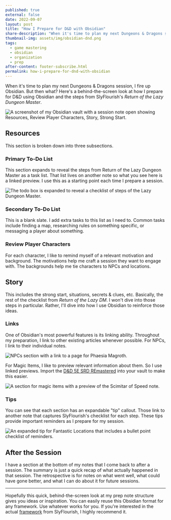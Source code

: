 ```yaml
---
published: true
external: false
date: 2022-09-07
layout: post
title: "How I Prepare for D&D with Obsidian"
share-description: "When it's time to plan my next Dungeons & Dragons session, I fire up Obsidian. But then what? Here's a behind-the-screen look at how I prepare D&D using Obsidian and the steps from SlyFlourish's Return of the Lazy Dungeon Master."
thumbnail-img: assets/img/obsidian-dnd.png
tags:
  - game mastering
  - obsidian
  - organization
  - prep
after-content: footer-subscribe.html
permalink: how-i-prepare-for-dnd-with-obsidian
---
```


When it's time to plan my next Dungeons & Dragons session, I fire up Obsidian. But then what? Here's a behind-the-screen look at how I prepare for D&D using Obsidian and the steps from SlyFlourish's *Return of the Lazy Dungeon Master*.

![A screenshot of my Obsidian vault with a session note open showing Resources, Review Player Characters, Story, Strong Start.](/images/obsidian-prep-notes.png)

## Resources

This section is broken down into three subsections.

### Primary To-Do List

This section expands to reveal the steps from Return of the Lazy Dungeon Master as a task list. That list lives on another note so what you see here is a linked preview. I use this as a starting point each time I prepare a session.

![The todo box is expanded to reveal a checklist of steps of the Lazy Dungeon Master.](/images/obsidian-todo-list.png)

### Secondary To-Do List

This is a blank slate. I add extra tasks to this list as I need to. Common tasks include finding a map, researching rules on something specific, or messaging a player about something.

### Review Player Characters

For each character, I like to remind myself of a relevant motivation and background. The motivations help me craft a session they want to engage with. The backgrounds help me tie characters to NPCs and locations.

## Story

This includes the strong start, situations, secrets & clues, etc. Basically, the rest of the checklist from *Return of the Lazy DM*. I won't dive into those steps in particular. Rather, I'll dive into how I use Obsidian to reinforce those ideas.

### Links

One of Obsidian's most powerful features is its linking ability. Throughout my preparation, I link to other existing articles whenever possible. For NPCs, I link to their individual notes.

![NPCs section with a link to a page for Phaesia Magroth.](/images/obsidian-npc-link.png)

For Magic Items, I like to preview relevant information about them. So I use linked previews. Import the [D&D 5E SRD REmastered](https://github.com/OldManUmby/DND.SRD.Wiki) into your vault to make this easier. 

![A section for magic items with a preview of the Scimitar of Speed note.](/images/obsidian-magic-items.png)

### Tips

You can see that each section has an expandable "tip" callout. Those link to another note that captures SlyFlourish's checklist for each step. These tips provide important reminders as I prepare for my session.

![An expanded tip for Fantastic Locations that includes a bullet point checklist of reminders.](/images/obsidian-prep-tip.png)

## After the Session

I have a section at the bottom of my notes that I come back to after a session. The summary is just a quick recap of what actually happened in that session. The retrospective is for notes on what went well, what could have gone better, and what I can do about it for future sessions.

---

Hopefully this quick, behind-the-screen look at my prep note structure gives you ideas or inspiration. You can easily reuse this Obsidian format for any framework. Use whatever works for you. If you're interested in the actual [framework](https://shop.slyflourish.com/collections/the-lazy-dungeon-master-series/products/return-of-the-lazy-dungeon-master) from SlyFlourish, I highly recommend it.